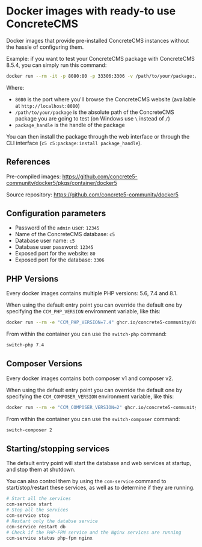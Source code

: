 # Docker images with ready-to use ConcreteCMS

Docker images that provide pre-installed ConcreteCMS instances without the hassle of configuring them.

Example: if you want to test your ConcreteCMS package with ConcreteCMS 8.5.4, you can simply run this command:

```bash
docker run --rm -it -p 8080:80 -p 33306:3306 -v /path/to/your/package:/app/packages/package_handle ghcr.io/concrete5-community/docker5:8.5.4-full
```

Where:
- `8080` is the port where you'll browse the ConcreteCMS website (available at `http://localhost:8080`)
- `/path/to/your/package` is the absolute path of the ConcreteCMS package you are going to test (on Windows use `\` instead of `/`)
- `package_handle` is the handle of the package

You can then install the package through the web interface or through the CLI interface (`c5 c5:package:install package_handle`).

## References

Pre-compiled images: https://github.com/concrete5-community/docker5/pkgs/container/docker5

Source repository: https://github.com/concrete5-community/docker5

## Configuration parameters

- Password of the `admin` user: `12345`
- Name of the ConcreteCMS database: `c5`
- Database user name: `c5`
- Database user password: `12345`
- Exposed port for the website: `80`
- Exposed port for the database: `3306`

## PHP Versions

Every docker images contains multiple PHP versions: 5.6, 7.4 and 8.1.

When using the default entry point you can override the default one by specifying the `CCM_PHP_VERSION` environment variable, like this:

```bash
docker run --rm -e "CCM_PHP_VERSION=7.4" ghcr.io/concrete5-community/docker5:8.5.4-full
```

From within the container you can use the `switch-php` command:

```bash
switch-php 7.4
```

## Composer Versions

Every docker images contains both composer v1 and composer v2.

When using the default entry point you can override the default one by specifying the `CCM_COMPOSER_VERSION` environment variable, like this:

```bash
docker run --rm -e "CCM_COMPOSER_VERSION=2" ghcr.io/concrete5-community/docker5:9.0.2-full
```

From within the container you can use the `switch-composer` command:

```bash
switch-composer 2
```

## Starting/stopping services

The default entry point will start the database and web services at startup, and stop them at shutdown.

You can also control them by using the `ccm-service` command to start/stop/restart these services, as well as to determine if they are running.

```bash
# Start all the services
ccm-service start
# Stop all the services
ccm-service stop
# Restart only the databse service
ccm-service restart db
# Check if the PHP-FPM service and the Nginx services are running
ccm-service status php-fpm nginx
```
